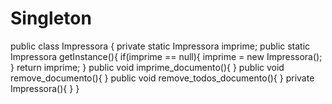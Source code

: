 # Singleton
public class Impressora {
private static Impressora imprime;
public static Impressora getInstance(){
if(imprime == null){
imprime = new Impressora();
}
return imprime;
}
public void imprime_documento(){
}
public void remove_documento(){
}
public void remove_todos_documento(){
}
private Impressora(){
}
}
